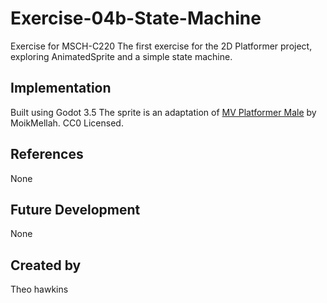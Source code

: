 # Exercise-04b-State-Machine
Exercise for MSCH-C220
The first exercise for the 2D Platformer project, exploring AnimatedSprite and a simple state machine.

## Implementation
Built using Godot 3.5
The sprite is an adaptation of [MV Platformer Male](https://opengameart.org/content/mv-platformer-male-32x64) by MoikMellah. CC0 Licensed.

## References
None

## Future Development
None

## Created by 
Theo hawkins
